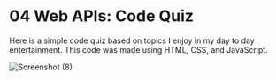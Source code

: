 # 04 Web APIs: Code Quiz

Here is a simple code quiz based on topics I enjoy in my day to day entertainment.
This code was made using HTML, CSS, and JavaScript.

![Screenshot (8)](https://github.com/Carsov2/CodeQuizV3/assets/114614370/b2dba5b4-2adc-4bb6-9224-589eec92f4d3)